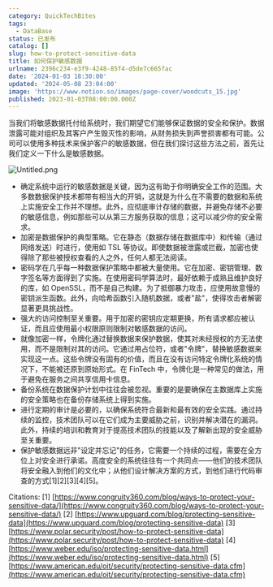 ```yaml
---
category: QuickTechBites
tags:
  - DataBase
status: 已发布
catalog: []
slug: how-to-protect-sensitive-data
title: 如何保护敏感数据
urlname: 2396c234-e3f9-4248-85f4-d5de7c665fac
date: '2024-01-03 18:30:00'
updated: '2024-05-08 23:04:00'
image: 'https://www.notion.so/images/page-cover/woodcuts_15.jpg'
published: 2023-01-03T08:00:00.000Z
---
```


当我们将敏感数据托付给系统时，我们期望它们能够保证数据的安全和保护。数据泄露可能对组织及其客户产生毁灭性的影响，从财务损失到声誉损害都有可能。公司可以使用多种技术来保护客户的敏感数据，但在我们探讨这些方法之前，首先让我们定义一下什么是敏感数据。


![Untitled.png](https://prod-files-secure.s3.us-west-2.amazonaws.com/5d24fe63-e567-4804-86f9-9fdc62e13082/aa7e6578-50d6-4f37-a4e4-28071bd0fba3/Untitled.png?X-Amz-Algorithm=AWS4-HMAC-SHA256&X-Amz-Content-Sha256=UNSIGNED-PAYLOAD&X-Amz-Credential=ASIAZI2LB466S2UPO5KX%2F20250208%2Fus-west-2%2Fs3%2Faws4_request&X-Amz-Date=20250208T053440Z&X-Amz-Expires=3600&X-Amz-Security-Token=IQoJb3JpZ2luX2VjEG4aCXVzLXdlc3QtMiJGMEQCIBAf2zKj20Aykpmx0I2zv3paG%2BdyQgj7xEkH9fPfXGqnAiA1UZsjN40j2T1BYoQVkTNy3LVNaC7p3RRCunaBr4lyoiqIBAiH%2F%2F%2F%2F%2F%2F%2F%2F%2F%2F8BEAAaDDYzNzQyMzE4MzgwNSIMmDF4by1Lo9vPYnZQKtwDh%2BaVkE9rN21hWRVgOqewvBgcqwjO69PH3HODw2d421MSZXddyZDt%2FXuI6Dsn4zXEZQcwUYMwS4GYLRLW5ZNMd1PjmGNhvZhB%2BR8AzNHQMRv67cgR%2BOIKnM33ujEGUXLyjuEVCUm7y46SJkTpDL94xg4pNONWAQmnHSlC6d8ncqCC9ldatnwrr9sG57QGDQ4BfR9QhhYqmyduOxVnnI3kqbvsdFSxtHuU0HdWxVKpWqUY42YoJQOExZqwFVeS05m2xRw6SxsRq9B96md2HUZAac1DD%2Bo%2B6kbtlKxm1nG%2BI2SrnHpLKlWA1kei1kqcnURlr2u9KheAmG9EGvV7P4%2BQ6OEbmFWfnD8rNb%2FBpTJLBYuvZOL4Q0mND2EI4rm39DPSkW%2B3nbKqYZBlr8%2Barub3VL2zFPsMjTy%2Bi652G2axWHgCgE%2BtgGXenQRAwPjcYye0bxM7hzvpbZfqBs2Nsf8olsKhW0cd9YeRGeSXgWABExujDh0h%2BvXOMLYPW3vOUtBOu04JjXnfnoldFEr2xvM0CHTsyfEBCrzA24KKZ%2Fjl0pQMNIICia5SK8Hxo0faYTrEfiYVxw28R3Oc8s%2BjZ7qkPaqrXAJM72B5nBmjlGFCRZZFRnF3X0C%2BR3%2FJWP8wldSbvQY6pgFZmqnc22BgftDa%2B%2F%2BR4FDWQfQSDWy595gzIYDLYF1SGaSt6gSkvK6UuI8rQcvDbP2Y6HmTTCu2CwkzGdkTQg0vqQa2PT4KJLp1mwN9iln1IEUXxhtkaweaPN%2Bw8Yle7%2BZimeiI%2FyFX%2BuAq%2BrzqkPo8kCVSbigWLgwO7OTaePaWrQ8QZkOv7mqX%2BEJ2zpZcm9%2Bn4AWZLwwFkCoFZc8RAPGQyojbPTW6&X-Amz-Signature=c230bfdbf71fa97f2e4c5534a23d453f5be1133a3b246c2ddb999bd4ba10090f&X-Amz-SignedHeaders=host&x-id=GetObject)

- 确定系统中运行的敏感数据是关键，因为这有助于你明确安全工作的范围。大多数数据保护技术都带有相当大的开销，这就是为什么在不需要的数据和系统上实施安全工作并不理想。此外，应彻底审计存储的数据，并避免存储不必要的敏感信息，例如那些可以从第三方服务获取的信息；这可以减少你的安全需求。
- 加密是数据保护的典型策略。它在静态（数据存储在数据库中）和传输（通过网络发送）时进行，使用如 TSL 等协议。即使数据被泄露或拦截，加密也使得除了那些被授权查看的人之外，任何人都无法阅读。
- 密码学在几乎每一种数据保护策略中都被大量使用。它在加密、密钥管理、数字签名等方面得到了实施。在使用密码学算法时，最好依赖于成熟且维护良好的库，如 OpenSSL，而不是自己构建。为了抵御暴力攻击，应使用故意慢的密钥派生函数。此外，向哈希函数引入随机数据，或者"盐"，使得攻击者解密显著更具挑战性。
- 强大的访问控制至关重要。用于加密的密钥应定期更换，所有请求都应被认证，而且应使用最小权限原则限制对敏感数据的访问。
- 就像加密一样，令牌化通过替换数据来保护数据，使其对未经授权的方无法使用，而不是限制对其的访问。它通过用占位符，或者"令牌"，替换敏感数据来实现这一点。这些令牌没有固有的价值，而且在没有访问特定令牌化系统的情况下，不能被还原到原始形式。在 FinTech 中，令牌化是一种常见的做法，用于避免在服务之间共享信用卡信息。
- 备份系统在数据保护计划中往往会被忽视。重要的是要确保在主数据库上实施的安全策略也在备份存储系统上得到实施。
- 进行定期的审计是必要的，以确保系统符合最新和最有效的安全实践。通过持续的监控，技术团队可以在它们成为主要威胁之前，识别并解决潜在的漏洞。此外，持续的培训和教育对于提高技术团队的技能以及了解新出现的安全威胁至关重要。
- 保护敏感数据远非"设定并忘记"的任务，它需要一个持续的过程，需要在全方位上对安全进行承诺。高度安全的系统往往有一个共同点——他们的技术团队将安全融入到他们的文化中；从他们设计解决方案的方式，到他们进行代码审查的方式[1][2][3][4][5]。

Citations:
[1] [https://www.congruity360.com/blog/ways-to-protect-your-sensitive-data/](https://www.congruity360.com/blog/ways-to-protect-your-sensitive-data/)
[2] [https://www.upguard.com/blog/protecting-sensitive-data](https://www.upguard.com/blog/protecting-sensitive-data)
[3] [https://www.polar.security/post/how-to-protect-sensitive-data](https://www.polar.security/post/how-to-protect-sensitive-data)
[4] [https://www.weber.edu/iso/protecting-sensitive-data.html](https://www.weber.edu/iso/protecting-sensitive-data.html)
[5] [https://www.american.edu/oit/security/protecting-sensitive-data.cfm](https://www.american.edu/oit/security/protecting-sensitive-data.cfm)

